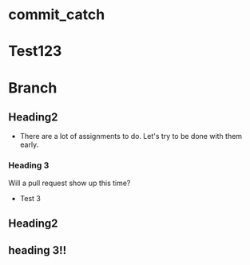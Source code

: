 # commit_catch

# Test123

# Branch

## Heading2

- There are a lot of assignments to do. Let's try to be done with them early.

### Heading 3

Will a pull request show up this time?

- Test 3

## Heading2

## heading 3!!


